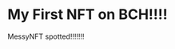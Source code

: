 # My First NFT on BCH!!!!
MessyNFT spotted!!!!!!!
                                                                    